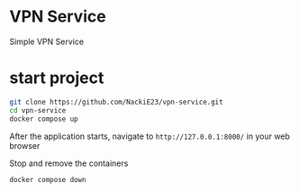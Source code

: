 # VPN Service

Simple VPN Service 

# start project

```bash
git clone https://github.com/NackiE23/vpn-service.git
cd vpn-service
docker compose up
```

After the application starts, navigate to `http://127.0.0.1:8000/` in your web browser


Stop and remove the containers
```bash
docker compose down
```
